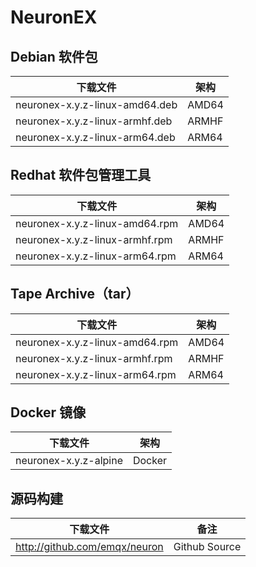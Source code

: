 # NeuronEX

<!--后续要统一替换 neuronex 为 ECP-edge -->

## Debian 软件包

| 下载文件                       | 架构  |
| ------------------------------ | ----- |
| neuronex-x.y.z-linux-amd64.deb | AMD64 |
| neuronex-x.y.z-linux-armhf.deb | ARMHF |
| neuronex-x.y.z-linux-arm64.deb | ARM64 |


## Redhat 软件包管理工具

| 下载文件                       | 架构  |
| ------------------------------ | ----- |
| neuronex-x.y.z-linux-amd64.rpm | AMD64 |
| neuronex-x.y.z-linux-armhf.rpm | ARMHF |
| neuronex-x.y.z-linux-arm64.rpm | ARM64 |


## Tape Archive（tar）

| 下载文件                       | 架构  |
| ------------------------------ | ----- |
| neuronex-x.y.z-linux-amd64.rpm | AMD64 |
| neuronex-x.y.z-linux-armhf.rpm | ARMHF |
| neuronex-x.y.z-linux-arm64.rpm | ARM64 |


## Docker 镜像

| 下载文件              | 架构   |
| --------------------- | ------ |
| neuronex-x.y.z-alpine | Docker |


## 源码构建

| 下载文件                      | 备注          |
| ----------------------------- | ------------- |
| http://github.com/emqx/neuron | Github Source |

